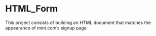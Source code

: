 # HTML_Form
This project consists of building an HTML document that matches the appearance of mint.com’s signup page
